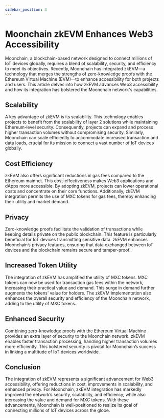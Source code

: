 ```yaml
---
sidebar_position: 3
---
```


# Moonchain zkEVM Enhances Web3 Accessibility

Moonchain, a blockchain-based network designed to connect millions of IoT devices globally, requires a blend of scalability, security, and efficiency to meet its objectives. Recently, Moonchain has integrated zkEVM—a technology that merges the strengths of zero-knowledge proofs with the Ethereum Virtual Machine (EVM)—to enhance accessibility for both projects and users. This article delves into how zkEVM advances Web3 accessibility and how its integration has bolstered the Moonchain network's capabilities.

## Scalability

A key advantage of zkEVM is its scalability. This technology enables projects to benefit from the scalability of layer 2 solutions while maintaining Ethereum-level security. Consequently, projects can expand and process higher transaction volumes without compromising security. Similarly, Moonchain can scale efficiently to accommodate increased transaction and data loads, crucial for its mission to connect a vast number of IoT devices globally.

## Cost Efficiency

zkEVM also offers significant reductions in gas fees compared to the Ethereum mainnet. This cost-effectiveness makes Web3 applications and dApps more accessible. By adopting zkEVM, projects can lower operational costs and concentrate on their core functions. Additionally, zkEVM integration permits the use of MXC tokens for gas fees, thereby enhancing their utility and market demand.

## Privacy

Zero-knowledge proofs facilitate the validation of transactions while keeping details private on the public blockchain. This feature is particularly beneficial for IoT devices transmitting sensitive data. zkEVM enhances Moonchain’s privacy features, ensuring that data exchanged between IoT devices and the blockchain remains secure and tamper-proof.

## Increased Token Utility

The integration of zkEVM has amplified the utility of MXC tokens. MXC tokens can now be used for transaction gas fees within the network, increasing their practical value and demand. This surge in demand further augments the tokens' value for holders. The zkEVM implementation also enhances the overall security and efficiency of the Moonchain network, adding to the utility of MXC tokens.

## Enhanced Security

Combining zero-knowledge proofs with the Ethereum Virtual Machine provides an extra layer of security to the Moonchain network. zkEVM enables faster transaction processing, handling higher transaction volumes more efficiently. This bolstered security is pivotal for Moonchain’s success in linking a multitude of IoT devices worldwide.

## Conclusion

The integration of zkEVM represents a significant advancement for Web3 accessibility, offering reductions in cost, improvements in scalability, and enhanced privacy. For Moonchain, zkEVM integration has markedly improved the network’s security, scalability, and efficiency, while also increasing the value and demand for MXC tokens. With these advancements, Moonchain is well-positioned to realize its goal of connecting millions of IoT devices across the globe.
